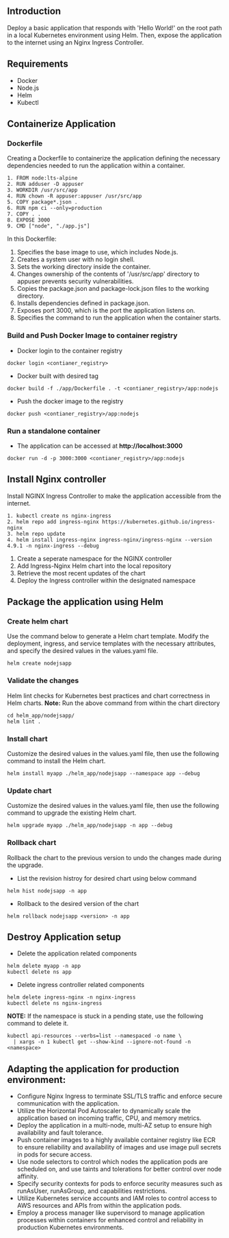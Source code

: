 ## Introduction
Deploy a basic application that responds with 'Hello World!' on the root path in a local Kubernetes environment using Helm. Then, expose the application to the internet using an Nginx Ingress Controller.

## Requirements
- Docker
- Node.js
- Helm
- Kubectl

## Containerize Application 
### Dockerfile
Creating a Dockerfile to containerize the application defining the necessary dependencies needed to run the application within a container.
```
1. FROM node:lts-alpine
2. RUN adduser -D appuser 
3. WORKDIR /usr/src/app
4. RUN chown -R appuser:appuser /usr/src/app
5. COPY package*.json .
6. RUN npm ci --only=production 
7. COPY . .
8. EXPOSE 3000
9. CMD ["node", "./app.js"]
```
In this Dockerfile:

1. Specifies the base image to use, which includes Node.js.
2. Creates a system user with no login shell.
3. Sets the working directory inside the container.
4. Changes ownership of the contents of '/usr/src/app' directory to appuser prevents security vulnerabilities.
5. Copies the package.json and package-lock.json files to the working directory.
6. Installs dependencies defined in package.json.
8. Exposes port 3000, which is the port the application listens on.
9. Specifies the command to run the application when the container starts.

### Build and Push Docker Image to container registry
- Docker login to the container registry
```
docker login <contianer_registry>
```
- Docker built with desired tag
```
docker build -f ./app/Dockerfile . -t <contianer_registry>/app:nodejs
```
- Push the docker image to the registry
```
docker push <contianer_registry>/app:nodejs
```
### Run a standalone container
- The application can be accessed at **http://localhost:3000**
```
docker run -d -p 3000:3000 <contianer_registry>/app:nodejs
```
## Install Nginx controller
Install NGINX Ingress Controller to make the application accessible from the internet.
```
1. kubectl create ns nginx-ingress
2. helm repo add ingress-nginx https://kubernetes.github.io/ingress-nginx
3. helm repo update
4. helm install ingress-nginx ingress-nginx/ingress-nginx --version 4.9.1 -n nginx-ingress --debug
```
1. Create a seperate namespace for the NGINX controller
2. Add Ingress-Nginx Helm chart into the local repository
3. Retrieve the most recent updates of the chart
4. Deploy the Ingress controller within the designated namespace

## Package the application using Helm
### Create helm chart
Use the command below to generate a Helm chart template. Modify the deployment, ingress, and service templates with the necessary attributes, and specify the desired values in the values.yaml file.
```
helm create nodejsapp
```
### Validate the changes
Helm lint checks for Kubernetes best practices and chart correctness in Helm charts.
**Note:** Run the above command from within the chart directory
```
cd helm_app/nodejsapp/
helm lint .
```
### Install chart
Customize the desired values in the values.yaml file, then use the following command to install the Helm chart.
```
helm install myapp ./helm_app/nodejsapp --namespace app --debug
```
### Update chart
Customize the desired values in the values.yaml file, then use the following command to upgrade the existing Helm chart.
```
helm upgrade myapp ./helm_app/nodejsapp -n app --debug
```
### Rollback chart
Rollback the chart to the previous version to undo the changes made during the upgrade.
- List the revision histroy for desired chart using below command
```
helm hist nodejsapp -n app
```
- Rollback to the desired version of the chart
```
helm rollback nodejsapp <version> -n app
```
## Destroy Application setup
- Delete the application related components 
```
helm delete myapp -n app
kubectl delete ns app
```
- Delete ingress controller related components 
```
helm delete ingress-nginx -n nginx-ingress
kubectl delete ns nginx-ingress
```
**NOTE:** If the namespace is stuck in a pending state, use the following command to delete it.
```
kubectl api-resources --verbs=list --namespaced -o name \
  | xargs -n 1 kubectl get --show-kind --ignore-not-found -n <namespace>
```

## Adapting the application for production environment:

- Configure Nginx Ingress to terminate SSL/TLS traffic and enforce secure communication with the application.
- Utilize the Horizontal Pod Autoscaler to dynamically scale the application based on incoming traffic, CPU, and memory metrics.
- Deploy the application in a multi-node, multi-AZ setup to ensure high availability and fault tolerance.
- Push container images to a highly available container registry like ECR to ensure reliability and availability of images and use image pull secrets in pods for secure access.
- Use node selectors to control which nodes the application pods are scheduled on, and use taints and tolerations for better control over node affinity.
- Specify security contexts for pods to enforce security measures such as runAsUser, runAsGroup, and capabilities restrictions.
- Utilize Kubernetes service accounts and IAM roles to control access to AWS resources and APIs from within the application pods.
- Employ a process manager like supervisord to manage application processes within containers for enhanced control and reliability in production Kubernetes environments.
